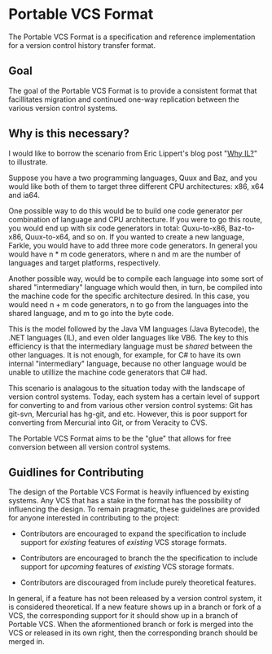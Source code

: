 Portable VCS Format
===================

The Portable VCS Format is a specification and reference implementation for a
version control history transfer format.

Goal
----

The goal of the Portable VCS Format is to provide a consistent format that
facillitates migration and continued one-way replication between the various
version control systems.

Why is this necessary?
----------------------

I would like to borrow the scenario from Eric Lippert's blog post "[Why IL?](https://blogs.msdn.com/b/ericlippert/archive/2011/11/18/why-il.aspx)"
to illustrate.

Suppose you have a two programming languages, Quux and Baz, and you would like
both of them to target three different CPU architectures: x86, x64 and ia64.

One possible way to do this would be to build one code generator per combination
of language and CPU architecture.  If you were to go this route, you would end
up with six code generators in total: Quxu-to-x86, Baz-to-x86, Quux-to-x64, and
so on.  If you wanted to create a new language, Farkle, you would have to add
three more code generators.  In general you would have n * m code generators,
where n and m are the number of languages and target platforms, respectively.

Another possible way, would be to compile each language into some sort of shared
"intermediary" language which would then, in turn, be compiled into the machine
code for the specific architecture desired.  In this case, you would need n + m
code generators, n to go from the languages into the shared language, and m to
go into the byte code.

This is the model followed by the Java VM languages (Java Bytecode), the .NET
languages (IL), and even older languages like VB6.  The key to this efficiency
is that the intermediary language must be *shared* between the other languages.
It is not enough, for example, for C# to have its own internal "intermediary"
language, because no other language would be unable to utillize the machine code
generators that C# had.

This scenario is analagous to the situation today with the landscape of version
control systems.  Today, each system has a certain level of support for
converting to and from various other version control systems: Git has git-svn,
Mercurial has hg-git, and etc.  However, this is poor support for converting
from Mercurial into Git, or from Veracity to CVS.

The Portable VCS Format aims to be the "glue" that allows for free conversion
between all version control systems.

Guidlines for Contributing
--------------------------

The design of the Portable VCS Format is heavily influenced by existing systems.
Any VCS that has a stake in the format has the possibility of influencing the
design.  To remain pragmatic, these guidelines are provided for anyone
interested in contributing to the project:

 * Contributors are encouraged to expand the specification to include support
   for *existing* features of *existing* VCS storage formats.

 * Contributors are encouraged to branch the the specification to include
   support for *upcoming* features of *existing* VCS storage formats.

 * Contributors are discouraged from include purely theoretical features.

In general, if a feature has not been released by a version control system, it
is considered theoretical.  If a new feature shows up in a branch or fork of
a VCS, the corresponding support for it should show up in a branch of Portable
VCS.  When the aformentioned branch or fork is merged into the VCS or released
in its own right, then the corresponding branch should be merged in.
